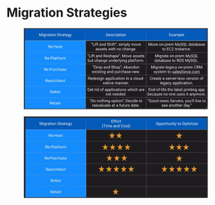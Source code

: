 # Migration Strategies

<figure><img src="../../../../../.gitbook/assets/image (44).png" alt=""><figcaption></figcaption></figure>

<figure><img src="../../../../../.gitbook/assets/image (1) (1).png" alt=""><figcaption></figcaption></figure>
